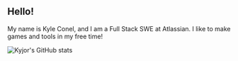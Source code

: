 ## Hello!

My name is Kyle Conel, and I am a Full Stack SWE at Atlassian. I like to make games and tools in my free time!

![Kyjor's GitHub stats](https://github-readme-stats.vercel.app/api?username=kyjor)
